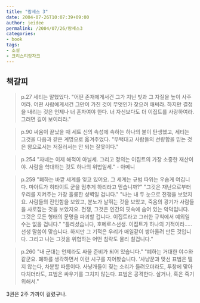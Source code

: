 ```yaml
---
title: "람세스 3"
date: 2004-07-26T10:07:39+09:00
author: jeidee
permalink: /2004/07/26/람세스3
categories:
- book
tags:
- 소설
- 크리스티앙자크
---
```


## 책갈피

>p.27
세티는 말했었다. "어떤 존재에게서건 그가 지닌 빛과 그 자질을 높이 사주어라. 어떤 사람에게서건 그만이 가진 것이 무엇인가 찾으려 애써라. 하지만 결정을 내리는 것은 언제나 너 혼자여야 한다. 너 자신보다도 더 이집트를 사랑하여라. 그러면 길이 보이리라."

>p.90
싸움이 끝났을 때 세트 신의 속성에 속하는 하나의 불이 탄생했고, 세티는 그것을 다음과 같은 계명으로 옮겨주었다. "무턱대고 사람들의 선량함을 믿는 것은 왕으로서는 저질러서는 안 되는 잘못이다."

>p.254
"자네는 이제 해적이 아닐세. 그리고 정의는 이집트의 가장 소중한 재산이야. 사람을 학대하는 것도 하나의 위법일세." - 아메니

>p.259
"폐하는 바깥 세계를 잊고 있어요. 그 세계는 규범 따위는 우습게 여깁니다. 마아트가 히타이트 군을 멈추게 하리라고 믿습니까?"
"그것은 재난으로부터 우리를 지켜주는 가장 훌륭한 성벽일 겁니다."
"나는 내 두 눈으로 전쟁을 보았지요. 사람들의 잔인함을 보았고, 분노가 날뛰는 것을 보았고, 죽음의 광기가 사람들을 사로잡는 것을 보았지요. 전쟁, 그것은 인간의 핏속에 숨어 있는 악덕입니다. 그것은 모든 형태의 문명을 파괴할 겁니다. 이집트라고 그러한 규칙에서 예외일 수는 없을 겁니다."
"틀리셨습니다, 호메로스선생. 이집트가 하나의 기적이라..... 선생 말씀이 맞습니다. 하지만 그 기적은 우리가 매일같이 쌓아올려 만든 것입니다. 그리고 나는 그것을 위협하는 어떤 침략도 물리 칠겁니다."

>p.260
"내 군대는 언제라도 싸울 준비가 되어 있습니다."
"폐하는 거대한 야수와 같군요. 폐하를 생각하면서 이런 시구를 지어봤습니다. '사냥꾼과 맞선 표범은 떨지 않는다, 차분할 따름이다. 사냥개들이 짖는 소리가 들려오더라도, 투창에 맞아 다치더라도, 표범은 싸우기를 그치지 않는다. 표범은 공격한다. 살거나, 혹은 죽기 위해서."

3권은 2주 가까이 걸렸구나.